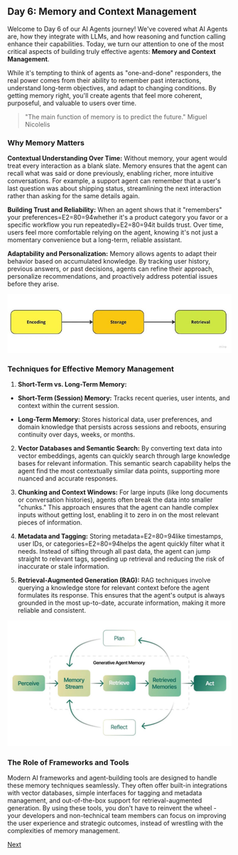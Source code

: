 ## Day 6: Memory and Context Management

Welcome to Day 6 of our AI Agents journey! We've covered what AI Agents are, how they integrate with LLMs, and how reasoning and function calling enhance their capabilities. Today, we turn our attention to one of the most critical aspects of building truly effective agents: **Memory and Context Management**.

While it's tempting to think of agents as "one-and-done" responders, the real power comes from their ability to remember past interactions, understand long-term objectives, and adapt to changing conditions. By getting memory right, you'll create agents that feel more coherent, purposeful, and valuable to users over time.

> "The main function of memory is to predict the future."  Miguel Nicolelis

### Why Memory Matters

**Contextual Understanding Over Time:**
Without memory, your agent would treat every interaction as a blank slate. Memory ensures that the agent can recall what was said or done previously, enabling richer, more intuitive conversations. For example, a support agent can remember that a user's last question was about shipping status, streamlining the next interaction rather than asking for the same details again.

**Building Trust and Reliability:**
When an agent shows that it "remembers" your preferences=E2=80=94whether it's a product category you favor or a specific workflow you run repeatedly=E2=80=94it builds trust. Over time, users feel more comfortable relying on the agent, knowing it's not just a momentary convenience but a long-term, reliable assistant.

**Adaptability and Personalization:**
Memory allows agents to adapt their behavior based on accumulated knowledge. By tracking user history, previous answers, or past decisions, agents can refine their approach, personalize recommendations, and proactively address potential issues before they arise.

![The three steps of memory functioning (image from springchain ai blog)](./images/6-1.jpg)

### Techniques for Effective Memory Management

1. **Short-Term vs. Long-Term Memory:**

* **Short-Term (Session) Memory:** Tracks recent queries, user intents, and context within the current session.

* **Long-Term Memory:** Stores historical data, user preferences, and domain knowledge that persists across sessions and reboots, ensuring continuity over days, weeks, or months.

2. **Vector Databases and Semantic Search:**
By converting text data into vector embeddings, agents can quickly search through large knowledge bases for relevant information. This semantic search capability helps the agent find the most contextually similar data points, supporting more nuanced and accurate responses.

3. **Chunking and Context Windows:**
For large inputs (like long documents or conversation histories), agents often break the data into smaller "chunks." This approach ensures that the agent can handle complex inputs without getting lost, enabling it to zero in on the most relevant pieces of information.

4. **Metadata and Tagging:**
Storing metadata=E2=80=94like timestamps, user IDs, or categories=E2=80=94helps the agent quickly filter what it needs. Instead of sifting through all past data, the agent can jump straight to relevant tags, speeding up retrieval and reducing the risk of inaccurate or stale information.

5. **Retrieval-Augmented Generation (RAG):**
RAG techniques involve querying a knowledge store for relevant context before the agent formulates its response. This ensures that the agent's output is always grounded in the most up-to-date, accurate information, making it more reliable and consistent.

![Agent Memory workflow (image from Markovate)](./images/6-2.jpg)

### The Role of Frameworks and Tools

Modern AI frameworks and agent-building tools are designed to handle these memory techniques seamlessly. They often offer built-in integrations with vector databases, simple interfaces for tagging and metadata management, and out-of-the-box support for retrieval-augmented generation. By using these tools, you don't have to reinvent the wheel - your developers and non-technical team members can focus on improving the user experience and strategic outcomes, instead of wrestling with the complexities of memory management.

[Next](07.md)
